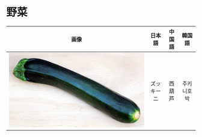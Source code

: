 # 野菜

|             画像              |   日本語   | 中国語 | 韓国語 |
| :---------------------------: | :--------: | :----: | :----: |
| ![ズッキにー](ズッキーニ.jpg) | ズッキーニ | 西葫芦 | 주키니호박  |